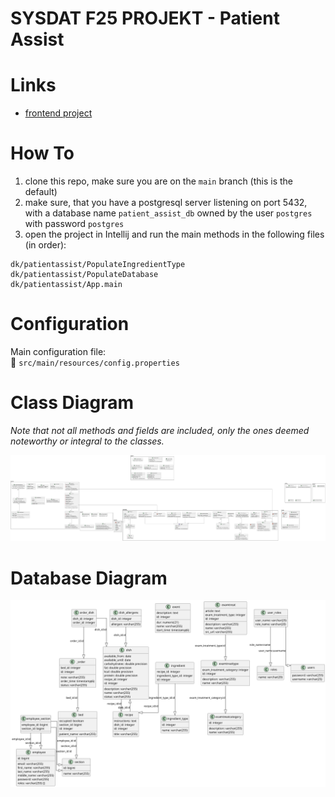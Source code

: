 # SYSDAT F25 PROJEKT - Patient Assist

# Links

  - [frontend project](https://github.com/SYSDAT-PATIENT-ASSIST/FrontEnd)

# How To

  1. clone this repo, make sure you are on the `main` branch (this is the default)
  2. make sure, that you have a postgresql server listening on port 5432, with a database name `patient_assist_db` owned by the user `postgres` with password `postgres`
  3. open the project in Intellij and run the main methods in the following files (in order):
```
dk/patientassist/PopulateIngredientType
dk/patientassist/PopulateDatabase
dk/patientassist/App.main
```

# Configuration

Main configuration file:  
📄 `src/main/resources/config.properties`

# Class Diagram

*Note that not all methods and fields are included, only the ones deemed noteworthy or integral to the classes.*

[<img src="docs/class-diagram-v2.png">](https://github.com/SYSDAT-PATIENT-ASSIST/BackEnd/blob/main/docs/class-diagram-v2.png?raw=true)

# Database Diagram

[<img src="docs/ERD.png">](https://github.com/SYSDAT-PATIENT-ASSIST/BackEnd/blob/main/docs/ERD.png?raw=true)
